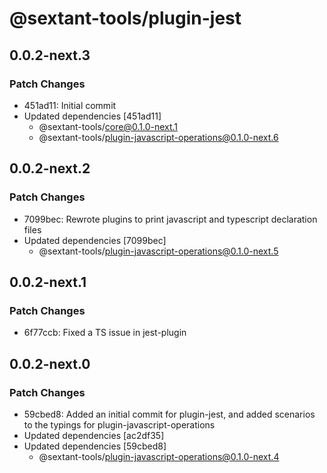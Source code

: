 # @sextant-tools/plugin-jest

## 0.0.2-next.3

### Patch Changes

- 451ad11: Initial commit
- Updated dependencies [451ad11]
  - @sextant-tools/core@0.1.0-next.1
  - @sextant-tools/plugin-javascript-operations@0.1.0-next.6

## 0.0.2-next.2

### Patch Changes

- 7099bec: Rewrote plugins to print javascript and typescript declaration files
- Updated dependencies [7099bec]
  - @sextant-tools/plugin-javascript-operations@0.1.0-next.5

## 0.0.2-next.1

### Patch Changes

- 6f77ccb: Fixed a TS issue in jest-plugin

## 0.0.2-next.0

### Patch Changes

- 59cbed8: Added an initial commit for plugin-jest, and added scenarios to the typings for plugin-javascript-operations
- Updated dependencies [ac2df35]
- Updated dependencies [59cbed8]
  - @sextant-tools/plugin-javascript-operations@0.1.0-next.4
